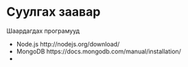 <h1>Суулгах заавар</h1>
Шаардагдах програмууд
<ul>
  <li>Node.js http://nodejs.org/download/</li>
  <li>MongoDB https://docs.mongodb.com/manual/installation/<li>
